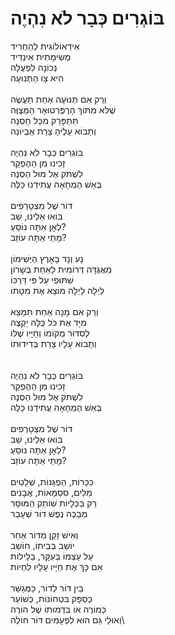 # בּוֹגְרִים כְּבָר לֹא נִהְיֶה

אִידֵאוֹלוֹגִית לְהַחְרִיד\
מְשִׂימָתִית אִינְדִּיד\
נְכוֹנָה לִפְעֻלָּה\
הִיא צַו הַתְּנוּעָה\
\
וְרַק אִם תְּנוּעָה אַחַת תַּעֲשֶׂה\
שֶׁלֹּא מִתּוֹךְ הָרֶפֶּרְטוּאָר הַמְּצֻוֶּה\
תִּתְפָּרֵק מִכָּל חָסְנָה\
וְתָבוֹא עָלֶיהָ צָרַת אֶבְיוֹנָה\
\
בּוֹגְרִים כְּבָר לֹא נִהְיֶה\
זָכִינוּ מִן הַהֶפְקֵר\
לִשְׁתֹּק אֶל מוּל הַסְּנֶה\
בְּאֵשׁ הַמְחָאָה עֲתִידֵנוּ כַּלֶּה \
\
דּוֹר שֶׁל מִצְטָרְפִים\
בּוֹאוּ אֵלֵינוּ, שֵׁב\
לְאָן אַתָּה נוֹסֵעַ?\
מָתַי אַתָּה עוֹזֵב?\
\
נָע וְנָד בָּאָרֶץ הַיְּשִׁימוֹן\
מֵאֲגֻדָּה דְּרוֹמִית לָאַחַת בְּשָׁרוֹן\
שִׁתּוּפִי עַל פִּי דַּרְכּוֹ\
לַיְלָה לַיְלָה מוֹצֵא אֶת מִטָּתוֹ\
\
וְרַק אִם מָנָה אַחַת תִּמָּצֵא\
מִיָּד אֶת כֹּל כֻּלָּהּ יַקְצֶה\
לְסִדּוּר מְקוֹמוֹ וְחַיָּיו שֶׁלּוֹ\
וְתָבוֹא עָלָיו צָרַת בְּדִידוּתוֹ\
\
\
בּוֹגְרִים כְּבָר לֹא נִהְיֶה\
זָכִינוּ מִן הַהֶפְקֵר\
לִשְׁתֹּק אֶל מוּל הַסְּנֶה\
בְּאֵשׁ הַמְחָאָה עֲתִידֵנוּ כַּלֶּה \
\
דּוֹר שֶׁל מִצְטָרְפִים\
בּוֹאוּ אֵלֵינוּ, שֵׁב\
לְאָן אַתָּה נוֹסֵעַ?\
מָתַי אַתָּה עוֹזֵב?\
\
כִּכָּרוֹת, הַפְגָּנוֹת, שְׁלָטִים\
מִלִּים, סִסְמָאוֹת, אֲבָנִים\
רַק בַּכְּלָיוֹת שׁוֹתֵק הַמּוּסָר\
מְבַכֶּה נֶפֶשׁ דּוֹר שֶׁעָבַר\
\
וְאִישׁ זָקֵן מִדּוֹר אַחֵר\
יוֹשֵׁב בְּבֵיתוֹ, חוֹשֵׁב\
עַל עַצְמוֹ בְּעִקָּר, בַּלֵּילוֹת\
אִם כָּךְ אֶת חַיָּיו עָלָיו לִחְיוֹת\
\
בֵּין דּוֹר לְדוֹר, כַּמְּגַשֵּׁר\
כְּסַפָּק בִּטְחוֹנוֹת, כְּשׁוֹעֵר\
כְּמוֹרֶה אוֹ בִּדְמוּתוֹ שֶׁל הוֹרֶה\
וְאוּלַי גַּם הוּא לִפְעָמִים דּוֹר חוֹלֶה\
